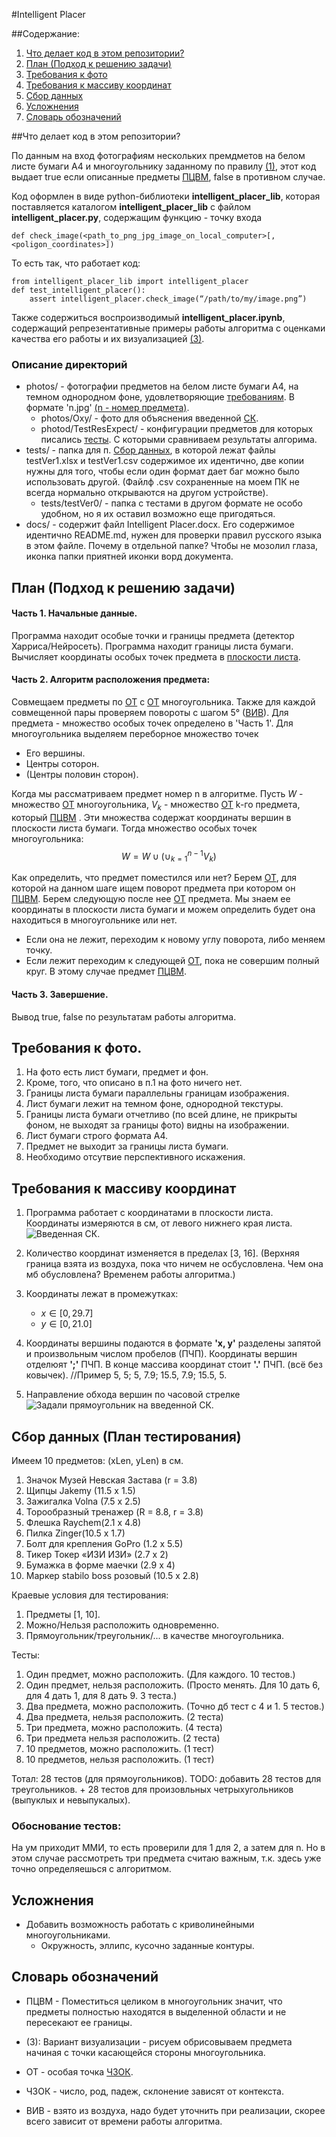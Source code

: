 #Intelligent Placer 

##Содержание:

1. [Что делает код в этом репозитории?](#pWhat)
2. [План (Подход к решению задачи)](#pPlan)
3. [Требования к фото](#pPhoto)
4. [Требования к массиву координат](#pCoor)
5. [Сбор данных](#pData)
6. [Усложнения](#pHard)
7. [Словарь обозначений](#pDict)


##Что делает код в этом репозитории? <a id ="pWhat"></a>

По данным на вход фотографиям нескольких премдметов на белом листе бумаги A4 и многоугольнику заданному по правилу [(1)](#pCoor), этот код выдает true если описанные предметы [ПЦВМ](#PCVM), false в противном случае.

Код оформлен в виде python-библиотеки __intelligent_placer_lib__, которая поставляется каталогом __intelligent_placer_lib__ с файлом __intelligent_placer.py__, содержащим функцию - точку входа

```
def check_image(<path_to_png_jpg_image_on_local_computer>[, <poligon_coordinates>])
```

То есть так, что работает код:
```
from intelligent_placer_lib import intelligent_placer
def test_intelligent_placer():
	assert intelligent_placer.check_image(“/path/to/my/image.png”)
```

Также содержиться воспроизводимый __intelligent_placer.ipynb__, содержащий репрезентативные примеры работы алгоритма с оценками качества его работы и их визуализацией [(3)](#3).

### Описание директорий 
* photos/ - фотографии предметов на белом листе бумаги A4, на темном однородном фоне, удовлетворяющие [требованиям](#pPhoto). В формате 'n.jpg' [(n - номер предмета)](#pData).
    * photos/Oxy/ - фото для объяснения введенной [СК](#pCoor). 
    * photod/TestResExpect/ - конфигурации предметов для которых писались 
    [тесты](#pData). С которыми сравниваем результаты алгорима.
* tests/ - папка для п. [Сбор данных](#pData), в которой лежат файлы testVer1.xlsx и testVer1.csv содержимое их идентично, две копии нужны для того, чтобы если один формат дает баг можно было использовать другой. (Файлф .csv сохраненные на моем ПК не всегда нормально открываются на другом устройстве).
    * tests/testVer0/ - папка с тестами в другом формате не особо удобном, но я их оставил возможно еще пригодяться.
* docs/ - содержит файл Intelligent Placer.docx. Его содержимое идентично README.md, нужен для проверки правил русского языка в этом файле. Почему в отдельной папке? Чтобы не мозолил глаза, иконка папки приятней иконки ворд документа.

## План (Подход к решению задачи) <a id ="pPlan"></a>
#### Часть 1. Начальные данные. 
Программа находит особые точки и границы предмета (детектор Харриса/Нейросеть). Программа находит границы листа бумаги. Вычисляет координаты особых точек предмета в [плоскости листа](#pCoor).

#### Часть 2. Алгоритм расположения предмета:
Совмещаем предметы по [ОТ](#OT) с [ОТ](#OT) многоугольника. Также для каждой совмещенной пары проверяем повороты с шагом 5° ([ВИВ](#VIV)).
Для предмета - множество особых точек определено в 'Часть 1'.
Для многоугольника выделяем переборное множество точек
* Его вершины.
* Центры соторон.
* (Центры половин сторон). 

Когда мы рассматриваем предмет номер n в алгоритме.
Пусть $W$ - множество [ОТ](#OT) многоугольника, 
$V_k$ -  множество [ОТ](#OT) k-го предмета, который [ПЦВМ](#PCVM) .
Эти множества содержат координаты вершин в плоскости листа бумаги. 
Тогда множество особых точек многоугольника:
$$ W = W \cup \left(\cup_{k=1}^{n - 1} V_k \right)$$

Как определить, что предмет поместился или нет?
Берем [ОТ](#OT), для которой на данном шаге ищем поворот предмета при котором он [ПЦВМ](#PCVM). Берем следующую после нее [ОТ](#OT) предмета. Мы знаем ее координаты в плоскости листа бумаги и можем определить будет она находиться в многоугольнике или нет. 
* Если она не лежит, переходим к новому углу поворота, либо меняем точку.
* Если лежит переходим к следующей [ОТ](#OT), пока не совершим полный круг. В этому случае предмет [ПЦВМ](#PCVM).

#### Часть 3. Завершение.
Вывод true, false по результатам работы алгоритма.

## Требования к фото. <a id ="pPhoto"></a>

1. На фото есть лист бумаги, предмет и фон.
2. Кроме, того, что описано в п.1 на фото ничего нет.
3. Границы листа бумаги параллельны границам изображения.
4. Лист бумаги лежит на темном фоне, однородной текстуры.
5. Границы листа бумаги отчетливо (по всей длине, не прикрыты фоном, не выходят за границы фото) видны на изображении.
6. Лист бумаги строго формата A4.
7. Предмет не выходит за границы листа бумаги.
8. Необходимо отсутвие перспективного искажения.

## Требования к массиву координат <a id ="pCoor"> </a>


1. Программа работает с координатами в плоскости листа. Координаты измеряются в см, от левого нижнего края листа.
![Введенная СК.](/photos/Oxy/emptyOxy.jpg)

2. Количество координат изменяется в пределах [3, 16]. (Верхняя граница взята из воздуха, пока что ничем не осбусловлена. Чем она мб обусловлена? Временем работы алгоритма.)

3. Координаты лежат в промежутках:
    * $x \in [0, 29.7]$
    * $y \in [0, 21.0]$

4. Координаты вершины подаются в формате __'x, y'__ разделены запятой и произвольным числом пробелов (ПЧП). Координаты вершин отделюят __';'__ ПЧП. В конце массива координат стоит __'.'__ ПЧП. (всё без ковычек).
//Пример
5, 5; 5, 7.9; 15.5, 7.9; 15.5, 5. 

5. Направление обхода вершин по часовой стрелке
![Задали прямоугольник на введенной СК.](/photos/Oxy/example.jpg)


## Сбор данных (План тестирования) <a id ="pData"></a>

Имеем 10 предметов: (xLen, yLen) в см.
<ol>
 <li>Значок Музей Невская Застава (r = 3.8)</li>
 <li>Щипцы Jakemy (11.5 x 1.5)</li>
 <li>Зажигалка Volna (7.5 x 2.5)</li>
 <li>Торообразный тренажер (R = 8.8, r = 3.8)</li>
 <li>Флешка Raychem(2.1 x 4.8)</li>
 <li>Пилка Zinger(10.5 x 1.7)</li>
 <li>Болт для крепления GoPro (1.2 x 5.5)</li>
 <li>Тикер Токер «ИЗИ ИЗИ» (2.7 x 2)</li>
 <li>Бумажка в форме маечки (2.9 x 4)</li>
 <li>Маркер stabilo boss розовый (10.5 x 2.8)</li>
</ol> 

Краевые условия для тестирования:
<ol>
 <li>Предметы [1, 10].</li>
 <li>Можно/Нельзя расположить одновременно.</li>
 <li>Прямоугольник/треугольник/... в качестве многоугольника.</li>
</ol>

Тесты: 
<ol>
 <li>Один предмет, можно расположить. (Для каждого. 10 тестов.)</li>
 <li>Один предмет, нельзя расположить. 
 (Просто менять. Для 10 дать 6, для 4 дать 1, для 8 дать 9. 3 теста.)</li>
 <li>Два предмета, можно расположить. 
 (Точно дб тест с 4 и 1. 5 тестов.)</li>
 <li>Два предмета, нельзя расположить. (2 теста)</li>
 <li>Три предмета, можно расположить. (4 теста)</li>
 <li>Три предмета нельзя расположить. (2 теста)</li>
 <li>10 предметов, можно расположить. (1 тест)</li>
 <li>10 предметов, нельзя расположить. (1 тест)</li>
</ol>

Тотал: 28 тестов (для прямоугольников).
TODO: добавить 28 тестов для треугольников. + 28 тестов для произовльных четрыхугольников (выпуклых и невыпукалых).

### Обоснование тестов:

На ум приходит ММИ, то есть проверили для 1 для 2, а затем для n. 
Но в этом случае рассмотреть три предмета считаю важным, 
т.к. здесь уже точно определяешься с алгоритмом.

## Усложнения <a id ="pHard"></a>
* Добавить возможность работать с криволинейными многоугольниками.
    * Окружность, эллипс, кусочно заданные контуры.

## Словарь обозначений <a id ="pDict"></a>
* <a id ="PCVM"> </a>ПЦВМ - Поместиться целиком в многоугольник значит, что предметы полностью находятся в выделенной области и не пересекают ее границы.

* <a id ="3"> </a>(3): Вариант визуализации - рисуем обрисовываем предмета начиная с точки касающейся стороны многоугольника.

* <a id ="OT"> </a>ОТ - особая точка [ЧЗОК](#ЧЗОК).

* <a id ="43OK"> </a>ЧЗОК - число, род, падеж, склонение зависят от контекста.

* <a id ="VIV"> </a> ВИВ - взято из воздуха, надо будет уточнить при реализации, скорее всего зависит от времени работы алгоритма.